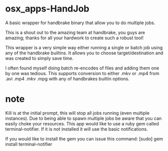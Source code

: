 # osx_apps-HandJob
A basic wrapper for handbrake binary that allow you to do multiple jobs.

This is a shout out to the amazing team at handbrake, you guys are amazing; thanks for all your hardwork to create such a robust tool!

This wrapper is a very simple way either running a single or batch job using any of the handbrake builtins.  It allows you to choose target/destination and was created to simply save time.

I often found myself doing batch re-encodes of files and adding them one by one was tedious.  This supports conversion to either .mkv or .mp4 from .avi .mp4 .mkv .mpg with any of handbrakes builtin options.

# note
Kill is at the initial prompt, this will stop all jobs running (even multiple instances). Due to being able to spawn multiple jobs be aware that you can easily choke your resources.
This app would like to use a ruby gem called terminal-notifier.  If it is not installed it will use the basic notifications.  

If you would like to install the gem you can issue this command:
[sudo] gem install terminal-notifier

